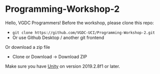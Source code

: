 # Programming-Workshop-2

Hello, VGDC Programmers! Before the workshop, please clone this repo:  
* `git clone https://github.com/VGDC-UCI/Programming-Workshop-2.git` 
* Or use Github Desktop / another git frontend

Or download a zip file  
* Clone or Download -> Download ZIP

Make sure you have [Unity](https://unity3d.com/get-unity/download) on version 2019.2.8f1 or later.